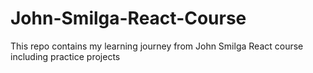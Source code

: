 # John-Smilga-React-Course
This repo contains my learning journey from John Smilga React course including practice projects
